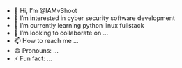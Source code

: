 - 👋 Hi, I’m @IAMvShoot
- 👀 I’m interested in cyber security software development
- 🌱 I’m currently learning python linux fullstack
- 💞️ I’m looking to collaborate on ...
- 📫 How to reach me ...
- 😄 Pronouns: ...
- ⚡ Fun fact: ...

<!---
IAMvShoot/IAMvShoot is a ✨ special ✨ repository because its `README.md` (this file) appears on your GitHub profile.
You can click the Preview link to take a look at your changes.
--->
